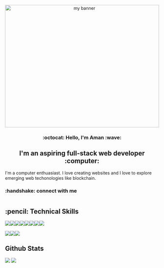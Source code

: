 <p align="center">
  <img src="https://user-images.githubusercontent.com/53399843/151176114-0b228461-35ab-4e54-91b4-3bcb081d6992.jpg" width="100%" height=400 alt="my banner">
  <h3 align="center">:octocat: Hello, I'm Aman :wave:</h3>
  <h2 align="center">I'm an aspiring full-stack web developer :computer:</h2>
  
  <p>I'm a computer enthuasiast. I love creating websites and I love to explore emerging web techonologies like blockchain.</p>
  
  <h3>:handshake: connect with me</h3>
  <div style="display: flex;">
    
  </div>
</p>


<h2> :pencil: Technical Skills</h2>

<div style="display: flex;">
  <img src="https://img.shields.io/badge/Node.js-43853D?style=for-the-badge&logo=node.js&logoColor=white" /> 
  <img src="https://img.shields.io/badge/MongoDB-2e542d?style=for-the-badge&logo=mongodb&logoColor=white" />
  <img src="https://img.shields.io/badge/JavaScript-323330?style=for-the-badge&logo=javascript&logoColor=F7DF1E" /> 
  <img src="https://img.shields.io/badge/HTML5-E34F26?style=for-the-badge&logo=html5&logoColor=white" />
  <img src="https://img.shields.io/badge/CSS3-1572B6?style=for-the-badge&logo=css3&logoColor=white" /> 
  <img src="https://img.shields.io/badge/React-20232A?style=for-the-badge&logo=react&logoColor=61DAFB" />
  <img src="https://img.shields.io/badge/Redux-593D88?style=for-the-badge&logo=redux&logoColor=white" />
  <img src="https://img.shields.io/badge/Express.js-404D59?style=for-the-badge" />
</div>

<br>

<div style="display: flex;">
  <img src="https://img.shields.io/badge/Postman-FF6C37?style=for-the-badge&logo=postman&logoColor=white" />
  <img src="https://img.shields.io/badge/Heroku-430098?style=for-the-badge&logo=heroku&logoColor=white" />
  <img src="https://img.shields.io/badge/GitHub-100000?style=for-the-badge&logo=github&logoColor=white" />
</div>

<h2>Github Stats</h2>
<img src="https://github-readme-stats.vercel.app/api?username=isharaman8&show_icons=true" />
<img src="https://github-readme-stats.vercel.app/api/top-langs/?username=isharaman8&layout=compact" />

